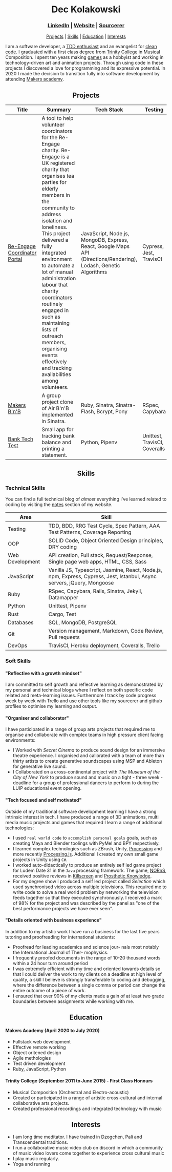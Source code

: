 <h1 align="center">Dec Kolakowski</h1>

<div align="center">    

### [LinkedIn](https://www.linkedin.com/in/dec-kolakowski-256b3b86/) | [Website](https://dpwdec.github.io/) | [Sourcerer](https://sourcerer.io/dpwdec)

</div>

<div align="center">    

<a href="#Projects">Projects</a> | 
<a href="#Skills">Skills</a>  | 
<a href="#Education">Education</a> | 
<a href="#Interests">Interests</a>

</div>

I am a software developer, a [TDD enthusiast][tdd] and an evangelist for [clean code][solid]. I graduated with a first class degree from [Trinity College][trinity] in Musical Composition. I spent ten years making [games][ns] as a hobbyist and working in technology-driven art and animation projects. Through using code in these projects I discovered a love for programming and its expressive potential. In 2020 I made the decision to transition fully into software development by attending [Makers academy][makers].

[tdd]: http://agiledata.org/essays/tdd.html
[solid]: https://scotch.io/bar-talk/s-o-l-i-d-the-first-five-principles-of-object-oriented-design
[trinity]: https://www.trinitylaban.ac.uk/study/music/composition
[ns]: https://etomame.itch.io/norns
[makers]: https://makers.tech/

<h2 id="Projects" align="center">Projects</h2>

| Title | Summary | Tech Stack | Testing |
| --- | --- | --- | --- |
| [Re-Engage Coordinator Portal][charity] | A tool to help volunteer coordinators for the Re-Engage charity. Re-Engage is a UK registered charity that organises tea parties for elderly members in the community to address isolation and loneliness. This project delivered a fully integrated environment to automate a lot of manual administration labour that charity coordinators routinely engaged in such as maintaining lists of outreach members, organising events effectively and tracking availabilities among volunteers. | JavaScript, Node.js, MongoDB, Express, React, Google Maps API (Directions/Rendering), Lodash, Genetic Algorithms | Cypress, Jest, TravisCI |
| [Makers B'n'B][bnb] | A group project clone of Air B'n'B implemented in Sinatra. | Ruby, Sinatra, Sinatra-Flash, Bcrypt, Pony | RSpec, Capybara |
| [Bank Tech Test][bank] | Small app for tracking bank balance and printing a statement. | Python, Pipenv | Unittest, TravisCI, Coveralls |

[charity]: https://github.com/dpwdec/re-engage-charity-portal
[bnb]: https://github.com/dpwdec/Makersbnb
[bank]: https://github.com/dpwdec/bank-tech-test

<h2 id="Skills" align="center">Skills</h2>

### Technical Skills

You can find a full technical blog of *almost* everything I've learned related to coding by visiting the [notes][notes] section of my website.

[notes]: https://dpwdec.github.io/notes

| Area | Skill |
| --- | ---
| Testing | TDD, BDD, RRG Test Cycle, Spec Pattern, AAA Test Patterns, Coverage Reporting |
| OOP | SOLID Code, Object Oriented Design principles, DRY coding |
| Web Development | API creation, Full stack, Request/Response, Single page web apps, HTML, CSS, Sass |
| JavaScript | Vanilla JS, Typescript, Jasmine, React, Node.js, npm, Express, Cypress, Jest, Istanbul, Async servers, jQuery, Mongoose |
| Ruby | RSpec, Capybara, Rails, Sinatra, Jekyll, Datamapper |
| Python | Unittest, Pipenv |
| Rust | Cargo, Test |
| Databases | SQL, MongoDB, PostgreSQL |
| Git | Version management, Markdown, Code Review, Pull requests|
| DevOps | TravisCI, Heroku deployment, Coveralls, Trello |

### Soft Skills

#### "Reflective with a growth mindset"
I am committed to self growth and reflective learning as demonostrated by my personal and technical blogs where I reflect on both specific code related and meta-learning issues. Furthermore I track by code progress week by week with Trello and use other tools like my sourcerer and github profiles to optimise my learning and output.

#### "Organiser and collaborator"
I have participated in a range of group arts projects that required me to organise and collaborate with complex teams in high pressure client facing environments:

 - I Worked with *Secret Cinema* to produce sound design for an immersive theatre experience. I organised and callorated with a team of more than thirty artists to create generative soundscapes using MSP and Ableton for generative live sound.
 - I Collaborated on a cross-continental project with *The Museum of the City of New York* to produce sound and music on a tight - three week - deadline for a group of professional dancers to perform to during the LUIP educational event opening.


 #### "Tech focused and self motivated"
Outside of my traditional software development learning I have a strong intrinsic interest in tech. I have produced a range of 3D animations, multi media music projects and games that required I learn a range of additional technologies:

- I used `real world code` to `accomplish personal goals` goals, such as creating Maya and Blender toolings with PyMel and BPY respectively.
- I learned complex technologies such as ZBrush, Unity, [Processing][pr] and more recently [Processing.js][p5]. Additional I created my own small game projects in Unity using `C#`.
- I worked auto-didactically to produce an entirely self led game project for Ludem Date 31 in the `Java` processing framework. The game, [NORnS][ns], received positive reviews in [Killscreen][ks] and [Prosthetic Knowledge][pk].
- For my degree show I produced a self led project called *Selection* which used synchronised video across multiple televisions. This required me to write code to solve a real world problem by networking the television feeds together so that they executed synchronously. I received a mark of 98% for the project and was described by the panel as "one of the best performance projects we have ever seen".


[p5]: https://p5js.org/
[pr]: https://processing.org/
[ks]: https://killscreen.com/previously/articles/play-your-food/
[pk]: https://prostheticknowledge.tumblr.com/post/104969137296/norns-trippy-game-by-declan-kolakowski-for-the


#### "Details oriented with business experience"
In addition to my artistic work I have run a business for the last five years tutoring and proofreading for international students:

- Proofread for leading academics and science jour- nals most notably the International Journal of Ther- mophysics.
- I frequently proofed documents in the range of 10-20 thousand words within a 24 hour turn around period
- I was extremely efficient with my time and oriented towards details so that I could deliver the work to my clients on a deadline at high level of quality, a skill I believe is strongly transferable to coding and debugging, where the difference between a single comma or period can change the entire outcome of a piece of work. 
- I ensured that over 90% of my clients made a gain of at least two grade boundaries between assignments while working with me.


 <h2 id="Education" align="center">Education</h2>

#### Makers Academy (April 2020 to July 2020)

- Fullstack web development
- Effective remote working
- Object oritened design
- Agile methologies
- Test driven development
- Ruby, JavaScript, Python

#### Trinity College (September 2011 to June 2015) - First Class Honours

- Musical Composition (Orchestral and Electro-acoustic)
- Created or participated in a range of artistic cross-cultural and internal collaborative arts projects.
- Created professional recordings and integrated technology with music

 <h2 id="Interests" align="center">Interests</h2>

- I am long time meditator. I have trained in Dzogchen, Pali and Transcendental traditions.
- I run a collaborative music video club on discord in which a community of music video lovers come together to experience cross cultural music
- I play music regularly.
- Yoga and running
